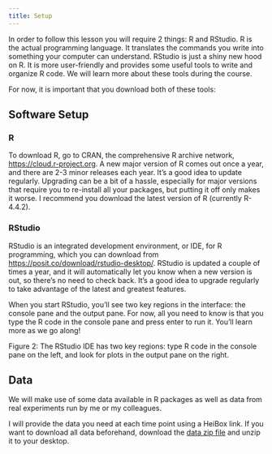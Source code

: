 ```yaml
---
title: Setup
---
```


In order to follow this lesson you will require 2 things: R and RStudio. R is the actual programming language. It translates the commands you write into something your computer can understand. RStudio is just a shiny new hood on R. It is more user-friendly and provides some useful tools to write and organize R code. We will learn more about these tools during the course.

For now, it is important that you download both of these tools:

## Software Setup

### R
To download R, go to CRAN, the comprehensive R archive network, https://cloud.r-project.org. A new major version of R comes out once a year, and there are 2-3 minor releases each year. It’s a good idea to update regularly. Upgrading can be a bit of a hassle, especially for major versions that require you to re-install all your packages, but putting it off only makes it worse. I recommend you download the latest version of R (currently R-4.4.2).

### RStudio
RStudio is an integrated development environment, or IDE, for R programming, which you can download from https://posit.co/download/rstudio-desktop/. RStudio is updated a couple of times a year, and it will automatically let you know when a new version is out, so there’s no need to check back. It’s a good idea to upgrade regularly to take advantage of the latest and greatest features.

When you start RStudio, you’ll see two key regions in the interface: the console pane and the output pane. For now, all you need to know is that you type the R code in the console pane and press enter to run it. You’ll learn more as we go along!


Figure 2: The RStudio IDE has two key regions: type R code in the console pane on the left, and look for plots in the output pane on the right.


## Data 
<!--
FIXME: place any data you want learners to use in `episodes/data` and then use
       a relative link ( [data zip file](data/lesson-data.zip) ) to provide a
       link to it, replacing the example.com link.
-->
We will make use of some data available in R packages as well as data from real experiments run by me or my colleagues.

I will provide the data you need at each time point using a HeiBox link. If you want to download all data beforehand,
download the [data zip file](data/lesson-data.zip) and unzip it to your desktop.

